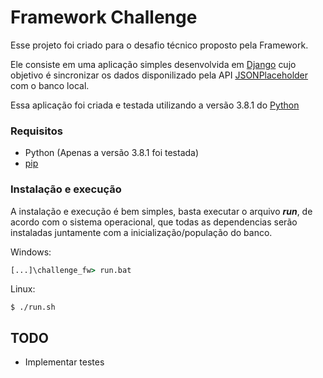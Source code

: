 # Framework Challenge

Esse projeto foi criado para o desafio técnico proposto pela Framework.

Ele consiste em uma aplicação simples desenvolvida em [Django](https://www.djangoproject.com/) cujo objetivo é
sincronizar os dados disponilizado pela API [JSONPlaceholder](https://jsonplaceholder.typicode.com/) com o banco local.

Essa aplicação foi criada e testada utilizando a versão 3.8.1 do [Python](https://www.python.org/downloads/release/python-381/)

### Requisitos

- Python (Apenas a versão 3.8.1 foi testada)
- [pip](https://pypi.org/project/pip/)

### Instalação e execução

A instalação e execução é bem simples, basta executar o arquivo ***run***, de acordo com o sistema operacional,
que todas as dependencias serão instaladas juntamente com a inicialização/população do banco.

Windows:
```cmd
[...]\challenge_fw> run.bat
```

Linux:
```shell script
$ ./run.sh
```

## TODO

- Implementar testes